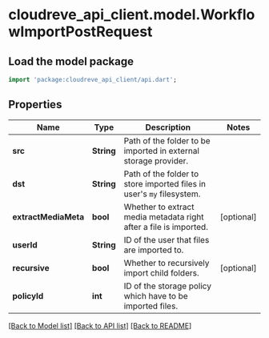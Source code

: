 # cloudreve_api_client.model.WorkflowImportPostRequest

## Load the model package
```dart
import 'package:cloudreve_api_client/api.dart';
```

## Properties
Name | Type | Description | Notes
------------ | ------------- | ------------- | -------------
**src** | **String** | Path of the folder to be imported in external storage provider. | 
**dst** | **String** | Path of the folder to store imported files in user's `my` filesystem. | 
**extractMediaMeta** | **bool** | Whether to extract media metadata right after a file is imported. | [optional] 
**userId** | **String** | ID of the user that files are imported to. | 
**recursive** | **bool** | Whether to recursively import child folders. | [optional] 
**policyId** | **int** | ID of the storage policy which have to be imported files. | 

[[Back to Model list]](../README.md#documentation-for-models) [[Back to API list]](../README.md#documentation-for-api-endpoints) [[Back to README]](../README.md)


